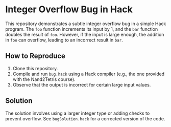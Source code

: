 # Integer Overflow Bug in Hack

This repository demonstrates a subtle integer overflow bug in a simple Hack program. The `foo` function increments its input by 1, and the `bar` function doubles the result of `foo`. However, if the input is large enough, the addition in `foo` can overflow, leading to an incorrect result in `bar`.

## How to Reproduce

1. Clone this repository.
2. Compile and run `bug.hack` using a Hack compiler (e.g., the one provided with the Nand2Tetris course).
3. Observe that the output is incorrect for certain large input values.

## Solution

The solution involves using a larger integer type or adding checks to prevent overflow.  See `bugSolution.hack` for a corrected version of the code.